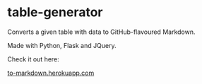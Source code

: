# table-generator

Converts a given table with data to GitHub-flavoured Markdown. 

Made with Python, Flask and JQuery.

Check it out here: 

[to-markdown.herokuapp.com](https://to-markdown.herokuapp.com/)
